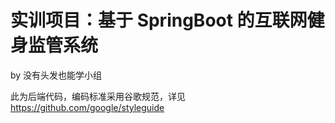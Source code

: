 # 实训项目：基于 SpringBoot 的互联网健身监管系统
by 没有头发也能学小组

此为后端代码，编码标准采用谷歌规范，详见
https://github.com/google/styleguide